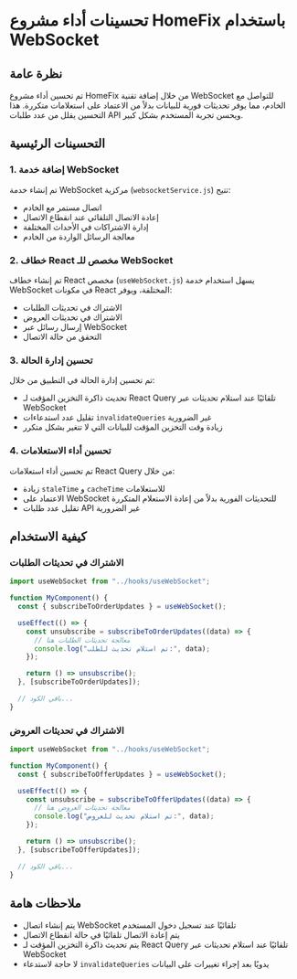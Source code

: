 # تحسينات أداء مشروع HomeFix باستخدام WebSocket

## نظرة عامة

تم تحسين أداء مشروع HomeFix من خلال إضافة تقنية WebSocket للتواصل مع الخادم، مما يوفر تحديثات فورية للبيانات بدلاً من الاعتماد على استعلامات متكررة. هذا التحسين يقلل من عدد طلبات API ويحسن تجربة المستخدم بشكل كبير.

## التحسينات الرئيسية

### 1. إضافة خدمة WebSocket

تم إنشاء خدمة WebSocket مركزية (`websocketService.js`) تتيح:

- اتصال مستمر مع الخادم
- إعادة الاتصال التلقائي عند انقطاع الاتصال
- إدارة الاشتراكات في الأحداث المختلفة
- معالجة الرسائل الواردة من الخادم

### 2. خطاف React مخصص للـ WebSocket

تم إنشاء خطاف React مخصص (`useWebSocket.js`) يسهل استخدام خدمة WebSocket في مكونات React المختلفة، ويوفر:

- الاشتراك في تحديثات الطلبات
- الاشتراك في تحديثات العروض
- إرسال رسائل عبر WebSocket
- التحقق من حالة الاتصال

### 3. تحسين إدارة الحالة

تم تحسين إدارة الحالة في التطبيق من خلال:

- تحديث ذاكرة التخزين المؤقت لـ React Query تلقائيًا عند استلام تحديثات عبر WebSocket
- تقليل عدد استدعاءات `invalidateQueries` غير الضرورية
- زيادة وقت التخزين المؤقت للبيانات التي لا تتغير بشكل متكرر

### 4. تحسين أداء الاستعلامات

تم تحسين أداء استعلامات React Query من خلال:

- زيادة `staleTime` و `cacheTime` للاستعلامات
- الاعتماد على WebSocket للتحديثات الفورية بدلاً من إعادة الاستعلام المتكررة
- تقليل عدد طلبات API غير الضرورية

## كيفية الاستخدام

### الاشتراك في تحديثات الطلبات

```jsx
import useWebSocket from "../hooks/useWebSocket";

function MyComponent() {
  const { subscribeToOrderUpdates } = useWebSocket();

  useEffect(() => {
    const unsubscribe = subscribeToOrderUpdates((data) => {
      // معالجة تحديثات الطلبات هنا
      console.log("تم استلام تحديث للطلب:", data);
    });

    return () => unsubscribe();
  }, [subscribeToOrderUpdates]);

  // باقي الكود...
}
```

### الاشتراك في تحديثات العروض

```jsx
import useWebSocket from "../hooks/useWebSocket";

function MyComponent() {
  const { subscribeToOfferUpdates } = useWebSocket();

  useEffect(() => {
    const unsubscribe = subscribeToOfferUpdates((data) => {
      // معالجة تحديثات العروض هنا
      console.log("تم استلام تحديث للعروض:", data);
    });

    return () => unsubscribe();
  }, [subscribeToOfferUpdates]);

  // باقي الكود...
}
```

## ملاحظات هامة

- يتم إنشاء اتصال WebSocket تلقائيًا عند تسجيل دخول المستخدم
- يتم إعادة الاتصال تلقائيًا في حالة انقطاع الاتصال
- يتم تحديث ذاكرة التخزين المؤقت لـ React Query تلقائيًا عند استلام تحديثات عبر WebSocket
- لا حاجة لاستدعاء `invalidateQueries` يدويًا بعد إجراء تغييرات على البيانات
